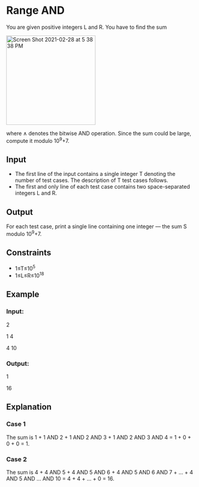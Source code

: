 # Range AND

You are given positive integers L and R. You have to find the sum

<img width="238" alt="Screen Shot 2021-02-28 at 5 38 38 PM" src="https://user-images.githubusercontent.com/69542867/109439600-3e560680-79ec-11eb-9245-afe263cc283e.png">

where ∧ denotes the bitwise AND operation. Since the sum could be large, compute it modulo 10<sup>9</sup>+7.

## Input

- The first line of the input contains a single integer T denoting the number of test cases. The description of T test cases follows.
- The first and only line of each test case contains two space-separated integers L and R.

## Output

For each test case, print a single line containing one integer — the sum S modulo 10<sup>9</sup>+7.

## Constraints

- 1≤T≤10<sup>5</sup> 
- 1≤L≤R≤10<sup>18</sup>

## Example

### Input:

2

1 4

4 10

### Output:

1

16

## Explanation

### Case 1

The sum is 1 + 1 AND 2 + 1 AND 2 AND 3 + 1 AND 2 AND 3 AND 4 = 1 + 0 + 0 + 0 = 1.

### Case 2

The sum is 4 + 4 AND 5 + 4 AND 5 AND 6 + 4 AND 5 AND 6 AND 7 + … + 4 AND 5 AND … AND 10 = 4 + 4 + … + 0 = 16.
